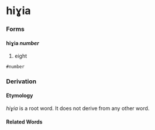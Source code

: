 hiɣia
=====

### Forms

#### **hiɣia** _number_

1. eight

`#number`

### Derivation

#### Etymology

_hiɣia_ is a root word. It does not derive from any other word.

#### Related Words
